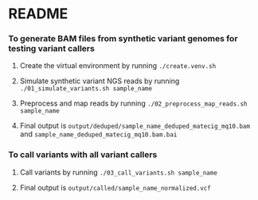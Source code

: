 # README

### To generate BAM files from synthetic variant genomes for testing variant callers

1. Create the virtual environment by running `./create.venv.sh`

2. Simulate synthetic variant NGS reads by running `./01_simulate_variants.sh sample_name`

3. Preprocess and map reads by running `./02_preprocess_map_reads.sh sample_name`

4. Final output is `output/deduped/sample_name_deduped_matecig_mq10.bam` and `sample_name_deduped_matecig_mq10.bam.bai`

### To call variants with all variant callers

1. Call variants by running `./03_call_variants.sh sample_name`

2. Final output is `output/called/sample_name_normalized.vcf`

